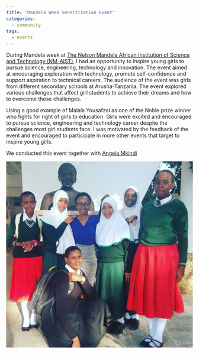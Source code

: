 ```yaml
---
title: "Mandela Week Sensitization Event"
categories:
  - community
tags:
  - events
---
```


During Mandela week at [The Nelson Mandela African Institution of Science and Technology (NM-AIST)](http://www.nm-aist.ac.tz/), I had an opportunity to inspire young girls to pursue science, engineering, technology and innovation. The event aimed at encouraging exploration with technology, promote self-confidence and support aspiration to technical careers. The audience of the event was girls from different secondary schools at Arusha-Tanzania. The event explored various challenges that affect girl students to achieve their dreams and how to overcome those challenges. 

Using a good example of Malala Yousafzai as one of the Noble prize winner who fights for right of girls to education. Girls were excited and encouraged to pursue science, engineering and technology career despite the challenges most girl students face. I was motivated by the feedback of the event and encouraged to participate in more other events that target to inspire young girls. 

We conducted this event together with [Angela Mkindi]()


<img src="/assets/images/girls.jpg"  alt="">
